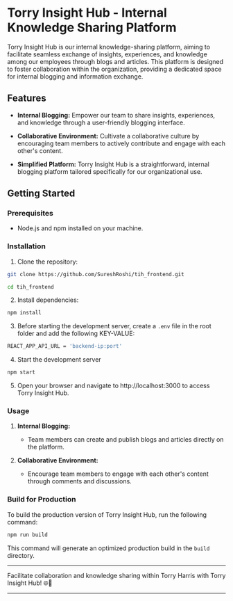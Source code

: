# Torry Insight Hub - Internal Knowledge Sharing Platform

Torry Insight Hub is our internal knowledge-sharing platform, aiming to facilitate seamless exchange of insights, experiences, and knowledge among our employees through blogs and articles. This platform is designed to foster collaboration within the organization, providing a dedicated space for internal blogging and information exchange.

## Features

- **Internal Blogging:** Empower our team to share insights, experiences, and knowledge through a user-friendly blogging interface.

- **Collaborative Environment:** Cultivate a collaborative culture by encouraging team members to actively contribute and engage with each other's content.

- **Simplified Platform:** Torry Insight Hub is a straightforward, internal blogging platform tailored specifically for our organizational use.

## Getting Started

### Prerequisites

- Node.js and npm installed on your machine.

### Installation

1. Clone the repository:

```bash
git clone https://github.com/SureshRoshi/tih_frontend.git
```

```bash
cd tih_frontend
```

2. Install dependencies:

```bash
npm install
```

3. Before starting the development server, create a `.env` file in the root folder and add the following KEY-VALUE:

```bash
REACT_APP_API_URL = 'backend-ip:port'
```

4. Start the development server

```bash
npm start
```

5. Open your browser and navigate to http://localhost:3000 to access Torry Insight Hub.

### Usage

1. **Internal Blogging:**

   - Team members can create and publish blogs and articles directly on the platform.

2. **Collaborative Environment:**

   - Encourage team members to engage with each other's content through comments and discussions.

### Build for Production

To build the production version of Torry Insight Hub, run the following command:

```bash
npm run build
```

This command will generate an optimized production build in the `build` directory.

---

Facilitate collaboration and knowledge sharing within Torry Harris with Torry Insight Hub! 🌐🧠

---
